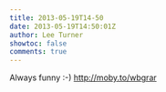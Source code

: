 ```yaml
---
title: 2013-05-19T14-50
date: 2013-05-19T14:50:01Z
author: Lee Turner
showtoc: false
comments: true
---
```


Always funny :-) http://moby.to/wbgrar


